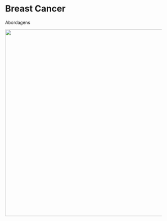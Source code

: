 # Breast Cancer
Abordagens


<div align="center">
<img src="https://user-images.githubusercontent.com/87787728/161064424-2c11e3a4-1570-461a-8d67-b2ad18a1e20f.jpg" width="600px" />
</div>
